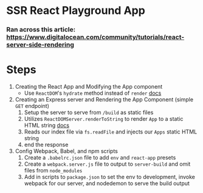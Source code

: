 # SSR React Playground App
### Ran across this article: https://www.digitalocean.com/community/tutorials/react-server-side-rendering

# Steps
1. Creating the React App and Modifying the App component
    - Use `ReactDOM`'s `hydrate` method instead of `render` [docs](https://reactjs.org/docs/react-dom.html#hydrate)
2. Creating an Express server and Rendering the App Component (simple `GET` endpoint)
    1. Setup the server to serve from `/build` as static files
    2. Utilizes `ReactDOMServer.renderToString` to render `App` to a static HTML string [docs](https://reactjs.org/docs/react-dom-server.html#rendertostring)
    3. Reads our index file via `fs.readFile` and injects our `Apps` static HTML string
    4. end the response 
3. Config Webpack, Babel, and npm scripts
    1. Create a `.babelrc.json` file to add `env` and `react-app` presets
    2. Create a `webpack.server.js` file to output to `server-build` and omit files from `node_modules`
    3. Add in scripts to `package.json` to set the env to development, invoke webpack for our server, and nodedemon to serve the build output

